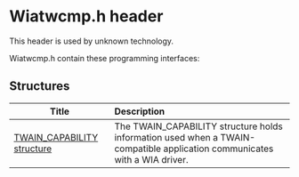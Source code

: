 # Wiatwcmp.h header


This header is used by unknown technology.

Wiatwcmp.h contain these programming interfaces:


## Structures

| Title   | Description   |
| ---- |:---- |
| [TWAIN_CAPABILITY structure](ns-wiatwcmp--twain-capability.md) | The TWAIN_CAPABILITY structure holds information used when a TWAIN-compatible application communicates with a WIA driver. |
